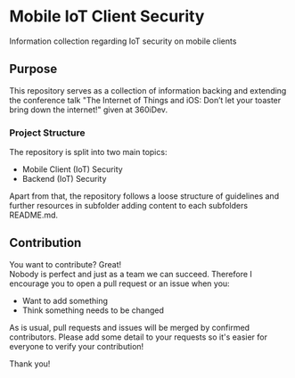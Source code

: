 # Mobile IoT Client Security
Information collection regarding IoT security on mobile clients

## Purpose

This repository serves as a collection of information backing and extending the conference talk "The Internet of Things and iOS: Don’t let your toaster bring down the internet!" given at 360iDev. 

### Project Structure

The repository is split into two main topics:

* Mobile Client (IoT) Security
* Backend (IoT) Security

Apart from that, the repository follows a loose structure of guidelines and further resources in subfolder adding content to each subfolders README.md.

## Contribution

You want to contribute? Great!  
Nobody is perfect and just as a team we can succeed. Therefore I encourage you to open a pull request or an issue when you:

* Want to add something
* Think something needs to be changed

As is usual, pull requests and issues will be merged by confirmed contributors. Please add some detail to your requests so it's easier for everyone to verify your contribution! 

Thank you!
